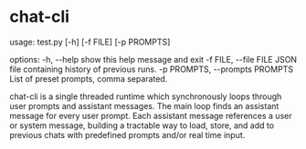 # chat-cli

usage: test.py [-h] [-f FILE] [-p PROMPTS]

options:
  -h, --help            show this help message and exit
  -f FILE, --file FILE  JSON file containing history of previous runs.
  -p PROMPTS, --prompts PROMPTS
                        List of preset prompts, comma separated.

chat-cli is a single threaded runtime which synchronously loops through user prompts and assistant messages. The main loop finds an assistant message for every user prompt. Each assistant message references a user or system message, building a tractable way to load, store, and add to previous chats with predefined prompts and/or real time input. 